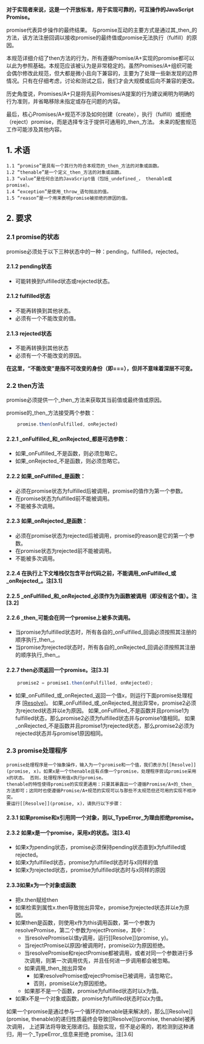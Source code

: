**对于实现者来说，这是一个开放标准，用于实现可靠的，可互操作的JavaScript Promise。**

promise代表异步操作的最终结果。 与promise互动的主要方式是通过其_then_的方法，该方法注册回调以接收promise的最终值或promise无法执行（fulfill）的原因。

本规范详细介绍了then方法的行为，所有遵循Promise/A+实现的promise都可以以此为参照基础。本规范应该被认为是非常稳定的。虽然Promises/A+组织可能会偶尔修改此规范，但大都是微小且向下兼容的，主要为了处理一些新发现的边界情况。只有在仔细考虑，讨论和测试之后，我们才会大规模或后向不兼容的更改。

历史角度说，Promises/A+只是将先前Promises/A提案的行为建议阐明为明确的行为准则，并省略移除未指定或存在问题的内容。

最后，核心Promises/A+规范不涉及如何创建（create），执行（fulfill）或拒绝（reject）promise，而是选择专注于提供可通用的_then_方法。 未来的配套规范工作可能涉及其他内容。

## 1. 术语
    1.1 “promise”是具有一个其行为符合本规范的_then_方法的对象或函数。
    1.2 “thenable”是一个定义_then_方法的对象或函数。
    1.3 “value”是任何合法的JavaScript值（包括_undefined_， thenable或promise）。
    1.4 “exception”是使用_throw_语句抛出的值。
    1.5 “reason”是一个用来表明promise被拒绝的原因的值。

## 2. 要求
### 2.1 promise的状态

promise必须处于以下三种状态中的一种：pending，fulfilled，rejected。

#### 2.1.2 pending状态
* 可能转换到fulfilled状态或rejected状态。

#### 2.1.2 fulfilled状态
* 不能再转换到其他状态。
* 必须有一个不能改变的值。

#### 2.1.3 rejected状态
* 不能再转换到其他状态
* 必须有一个不能改变的原因。

**在这里，“不能改变”是指不可改变的身份（即===），但并不意味着深层不可变。**

### 2.2 then方法
promise必须提供一个_then_方法来获取其当前值或最终值或原因。

promise的_then_方法接受两个参数：
```js
    promise.then(onFulfilled, onRejected)
```

#### 2.2.1 _onFulfilled_和_onRejected_都是可选参数：
* 如果_onFulfilled_不是函数，则必须忽略它。
* 如果_onRejected_不是函数，则必须忽略它。

#### 2.2.2 如果_onFulfilled_是函数：
* 必须在promise状态为fulfilled后被调用，promise的值作为第一个参数。
* 在promise状态为fulfilled前不能被调用。
* 不能被多次调用。

#### 2.2.3 如果_onRejected_是函数：
* 必须在promise状态为rejected后被调用，promise的reason是它的第一个参数。
* 在promise状态为rejected前不能被调用。
* 不能被多次调用。

#### 2.2.4 在执行上下文堆栈仅包含平台代码之前，不能调用_onFulfilled_或_onRejected_。注[3.1]

#### 2.2.5 _onFulfilled_和_onRejected_必须作为为函数被调用（即没有这个值）。注[3.2]

#### 2.2.6 _then_可能会在同一个promise上被多次调用。
* 当promise为fulfilled状态时，所有各自的_onFulfilled_回调必须按照其注册的顺序执行_then_。
* 当promise为rejected状态时，所有各自的_onRejected_回调必须按照其注册的顺序执行_then_。
#### 2.2.7 then必须返回一个promise。注[3.3]
```js
    promise2 = promise1.then(onFulfilled, onRejected);
```
* 如果_onFulfilled_或_onRejected_返回一个值x，则运行下面promise处理程序 [[Resolve]](promise2,x)。
    如果_onFulfilled_或_onRejected_抛出异常e，promise2必须为rejected状态并以e为原因。
    如果_onFulfilled_不是函数并且promise1为fulfilled状态，那么promise2必须为fulfilled状态并与promise1值相同。
    如果_onRejected_不是函数并且promise1为rejected状态，那么promise2必须为rejected状态并与promise1原因相同。

### 2.3 promise处理程序
    promise处理程序是一个抽象操作，输入为一个promise和一个值，我们表示为[[Resolve]](promise, x)。如果x是一个thenable且有点像一个promise，处理程序尝试promise采用x的状态。 否则，处理程序用值x执行promise。
    thenable的特性使得promise的实现更通用：只要其暴露出一个遵循Promise/A+的_then_方法即可；这同时也使遵循Promise/A+规范的实现可以与那些不太规范但还可用的实现不相冲突。
    要运行[[Resolve]](promise, x)，请执行以下步骤：

#### 2.3.1 如果promise和x引用同一个对象，则以_TypeError_为理由拒绝promise。

#### 2.3.2 如果x是一个promise，采用x的状态。注[3.4]
* 如果x为pending状态，promise必须保持pending状态直到x为fulfilled或rejected。
* 如果x为fulfilled状态，promise为fulfilled状态时与x同样的值
* 如果x为rejected状态，promise为fulfilled状态时与x同样的原因
    
#### 2.3.3如果x为一个对象或函数
* 把x.then赋给then
* 如果检索到属性x.then导致抛出异常e，promise为rejected状态并以e为原因。
* 如果then是函数，则使用x作为this调用函数，第一个参数为resolvePromise，第二个参数为rejectPromise，其中：
    * 当resolvePromise以值y调用，运行[[Resolve]](promise, y)。
    * 当rejectPromise以原因r被调用时，promise以r为原因拒绝。
    * 当resolvePromise和rejectPromise都被调用，或者对同一个参数进行多次调用，则第一次调用优先，并且任何进一步调用都会被忽略。
    * 如果调用_then_抛出异常e
        * 如果resolvePromise或rejectPromise已被调用，请忽略它。
        * 否则，promise以e为原因拒绝。
    * 如果那不是一个函数，promise为fulfilled状态时以x为值。
* 如果x不是一个对象或函数，promise为fulfilled状态时以x为值。

如果一个promise是通过参与一个循环的thenable链来解决的，那么[[Resolve]](promise, thenable)的递归性质最终会导致[[Resolve]](promise, thenable)被再次调用， 上述算法将导致无限递归。鼓励实现，但不是必需的，若检测到这种递归，用一个_TypeError_信息来拒绝 promise。注[3.6]
